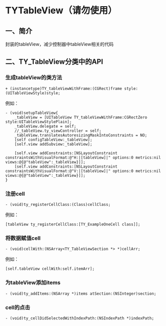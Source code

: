 # TYTableView（请勿使用）
## 一、简介
封装的tableView，减少控制器中tableView相关的代码
## 二、TY_TableView分类中的API

### 生成tableView的类方法

```
+ (instancetype)TY_tableViewWithFrame:(CGRect)frame style:(UITableViewStyle)style;
```
例如：

```
- (void)setupTableView{
    _tableView = [UITableView TY_tableViewWithFrame:CGRectZero style:UITableViewStylePlain];
    _tableView.delegate = self;
    //_tableView.ty_viewController = self;
    _tableView.translatesAutoresizingMaskIntoConstraints = NO;
    [self configTableView:_tableView];
    [self.view addSubview:_tableView];
    
    [self.view addConstraints:[NSLayoutConstraint constraintsWithVisualFormat:@"H:|[tableView]|" options:0 metrics:nil views:@{@"tableView":_tableView}]];
    [self.view addConstraints:[NSLayoutConstraint constraintsWithVisualFormat:@"V:|[tableView]|" options:0 metrics:nil views:@{@"tableView":_tableView}]];
}
```

### 注册cell

```
- (void)ty_registerCellClass:(Class)cellClass;
```

例如：

```
[tableView ty_registerCellClass:[TY_ExampleOneCell class]];
```

### 将数据赋值cell

```
- (void)cellWith:(NSArray<TY_TableViewSection *> *)cellArr;
```

例如：

```
[self.tableView cellWith:self.itemArr];
```

### 为tableView添加items

```
- (void)ty_addItems:(NSArray *)items atSection:(NSInteger)section;
```

### cell的点击

```
- (void)ty_cellDidSelectedWithIndexPath:(NSIndexPath *)indexPath;
```


